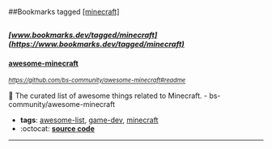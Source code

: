 ##Bookmarks tagged [[minecraft]](https://www.bookmarks.dev?q=[minecraft])

_<sup><sup>[www.bookmarks.dev/tagged/minecraft](https://www.bookmarks.dev/tagged/minecraft)</sup></sup>_
---
#### [awesome-minecraft](https://github.com/bs-community/awesome-minecraft#readme)
_<sup>https://github.com/bs-community/awesome-minecraft#readme</sup>_

📝 The curated list of awesome things related to Minecraft. - bs-community/awesome-minecraft
* **tags**: [awesome-list](../tagged/awesome-list.md), [game-dev](../tagged/game-dev.md), [minecraft](../tagged/minecraft.md)
* :octocat: **[source code](https://github.com/bs-community/awesome-minecraft#readme)**
---
